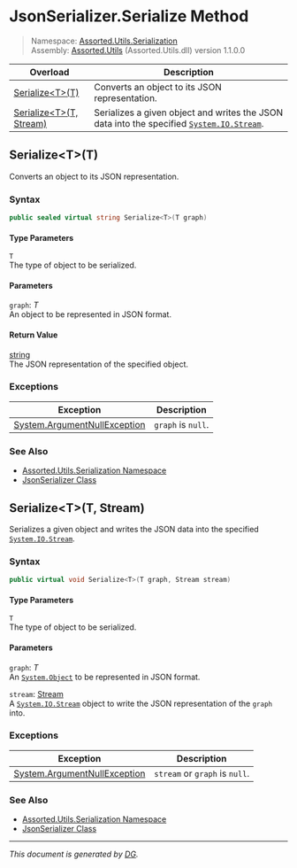 ﻿# JsonSerializer.Serialize Method

> Namespace: [Assorted.Utils.Serialization](index.md#assortedutilsserialization-namespace)\
> Assembly: [Assorted.Utils](index.md) (Assorted.Utils.dll) version 1.1.0.0

Overload | Description
--- | ---
[Serialize\<T>(T)](Assorted.Utils.Serialization.JsonSerializer.Serialize.md#serializett) | Converts an object to its JSON representation.
[Serialize\<T>(T, Stream)](Assorted.Utils.Serialization.JsonSerializer.Serialize.md#serializett-stream) | Serializes a given object and writes the JSON data into the specified [`System.IO.Stream`](https://docs.microsoft.com/en-us/dotnet/api/system.io.stream).

## Serialize\<T>(T)

Converts an object to its JSON representation.

### Syntax

```csharp
public sealed virtual string Serialize<T>(T graph)
```

#### Type Parameters

`T`\
The type of object to be serialized.

#### Parameters

`graph`: _T_\
An object to be represented in JSON format.

#### Return Value

[string](https://docs.microsoft.com/en-us/dotnet/api/system.string)\
The JSON representation of the specified object.

### Exceptions

Exception | Description
--- | ---
[System.ArgumentNullException](https://docs.microsoft.com/en-us/dotnet/api/system.argumentnullexception) | `graph` is `null`.

### See Also

- [Assorted.Utils.Serialization Namespace](index.md#assortedutilsserialization-namespace)
- [JsonSerializer Class](Assorted.Utils.Serialization.JsonSerializer.md)

## Serialize\<T>(T, Stream)

Serializes a given object and writes the JSON data into the specified [`System.IO.Stream`](https://docs.microsoft.com/en-us/dotnet/api/system.io.stream).

### Syntax

```csharp
public virtual void Serialize<T>(T graph, Stream stream)
```

#### Type Parameters

`T`\
The type of object to be serialized.

#### Parameters

`graph`: _T_\
An [`System.Object`](https://docs.microsoft.com/en-us/dotnet/api/system.object) to be represented in JSON format.

`stream`: [Stream](https://docs.microsoft.com/en-us/dotnet/api/system.io.stream)\
A [`System.IO.Stream`](https://docs.microsoft.com/en-us/dotnet/api/system.io.stream) object to write the JSON representation of the `graph` into.

### Exceptions

Exception | Description
--- | ---
[System.ArgumentNullException](https://docs.microsoft.com/en-us/dotnet/api/system.argumentnullexception) | `stream` or `graph` is `null`.

### See Also

- [Assorted.Utils.Serialization Namespace](index.md#assortedutilsserialization-namespace)
- [JsonSerializer Class](Assorted.Utils.Serialization.JsonSerializer.md)

---

_This document is generated by [DG](https://github.com/Khojasteh/dg)._
